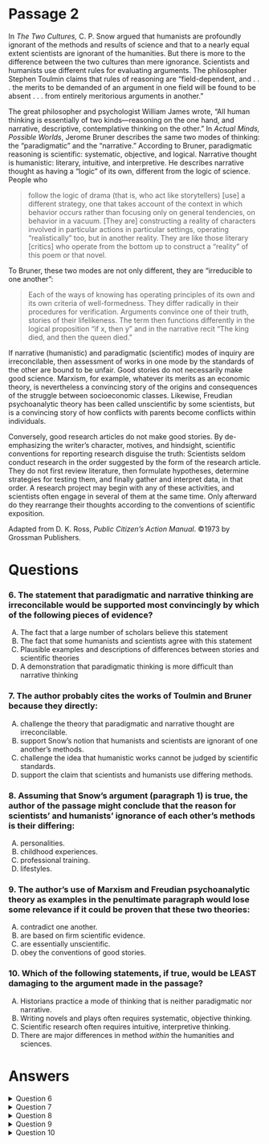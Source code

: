 # Passage 2
In _The Two Cultures,_ C. P. Snow argued that humanists are profoundly ignorant of the methods and results of science and that to a nearly equal extent scientists are ignorant of the humanities. But there is more to the difference between the two cultures than mere ignorance. Scientists and humanists use different rules for evaluating arguments. The philosopher Stephen Toulmin claims that rules of reasoning are “field-dependent, and . . . the merits to be demanded of an argument in one field will be found to be absent . . . from entirely meritorious arguments in another.”

The great philosopher and psychologist William James wrote, “All human thinking is essentially of two kinds—reasoning on the one hand, and narrative, descriptive, contemplative thinking on the other.” In _Actual Minds, Possible Worlds_, Jerome Bruner describes the same two modes of thinking: the “paradigmatic” and the “narrative.” According to Bruner, paradigmatic reasoning is scientific: systematic, objective, and logical. Narrative thought is humanistic: literary, intuitive, and interpretive. He describes narrative thought as having a “logic” of its own, different from the logic of science. People who

> follow the logic of drama (that is, who act like storytellers) [use] a different strategy, one that takes account of the context in which behavior occurs rather than focusing only on general tendencies, on behavior in a vacuum. [They are] constructing a reality of characters involved in particular actions in particular settings, operating “realistically” too, but in another reality. They are like those literary [critics] who operate from the bottom up to construct a “reality” of this poem or that novel.

To Bruner, these two modes are not only different, they are “irreducible to one another”:

> Each of the ways of knowing has operating principles of its own and its own criteria of well-formedness. They differ radically in their procedures for verification. Arguments convince one of their truth, stories of their lifelikeness. The term then functions differently in the logical proposition “if x, then y” and in the narrative recit “The king died, and then the queen died.”

If narrative (humanistic) and paradigmatic (scientific) modes of inquiry are irreconcilable, then assessment of works in one mode by the standards of the other are bound to be unfair. Good stories do not necessarily make good science. Marxism, for example, whatever its merits as an economic theory, is nevertheless a convincing story of the origins and consequences of the struggle between socioeconomic classes. Likewise, Freudian psychoanalytic theory has been called unscientific by some scientists, but is a convincing story of how conflicts with parents become conflicts within individuals.

Conversely, good research articles do not make good stories. By de-emphasizing the writer’s character, motives, and hindsight, scientific conventions for reporting research disguise the truth: Scientists seldom conduct research in the order suggested by the form of the research article. They do not first review literature, then formulate hypotheses, determine strategies for testing them, and finally gather and interpret data, in that order. A research project may begin with any of these activities, and scientists often engage in several of them at the same time. Only afterward do they rearrange their thoughts according to the conventions of scientific exposition.

Adapted from D. K. Ross, _Public Citizen’s Action Manual_. ©1973 by Grossman Publishers.

# Questions
### 6. The statement that paradigmatic and narrative thinking are irreconcilable would be supported most convincingly by which of the following pieces of evidence?
<ol type="A">
  <li>The fact that a large number of scholars believe this statement</li>
  <li>The fact that some humanists and scientists agree with this statement</li>
  <li>Plausible examples and descriptions of differences between stories and scientific theories</li>
  <li>A demonstration that paradigmatic thinking is more difficult than narrative thinking</li>
</ol>

### 7. The author probably cites the works of Toulmin and Bruner because they directly:
<ol type="A">
  <li>challenge the theory that paradigmatic and narrative thought are irreconcilable.</li>
  <li>support Snow’s notion that humanists and scientists are ignorant of one another’s methods.</li>
  <li>challenge the idea that humanistic works cannot be judged by scientific standards.</li>
  <li>support the claim that scientists and humanists use differing methods.</li>
</ol>

### 8. Assuming that Snow’s argument (paragraph 1) is true, the author of the passage might conclude that the reason for scientists’ and humanists’ ignorance of each other’s methods is their differing:
<ol type="A">
  <li>personalities.</li>
  <li>childhood experiences.</li>
  <li>professional training.</li>
  <li>lifestyles.</li>
</ol>

### 9. The author’s use of Marxism and Freudian psychoanalytic theory as examples in the penultimate paragraph would lose some relevance if it could be proven that these two theories:
<ol type="A">
  <li>contradict one another.</li>
  <li>are based on firm scientific evidence.</li>
  <li>are essentially unscientific.</li>
  <li>obey the conventions of good stories.</li>
</ol>

### 10. Which of the following statements, if true, would be LEAST damaging to the argument made in the passage?
<ol type="A">
  <li>Historians practice a mode of thinking that is neither paradigmatic nor narrative.</li>
  <li>Writing novels and plays often requires systematic, objective thinking.</li>
  <li>Scientific research often requires intuitive, interpretive thinking.</li>
  <li>There are major differences in method <i>within</i> the humanities and sciences.</li>
</ol>

# Answers
<details>
  <summary>Question 6</summary>
  <b>The solution is C</b>: Plausible examples and descriptions of differences between stories and scientific theories
  <br><br>
  <b>Item Rationale:</b><br>
  This is a Reasoning Within the Text question, particularly about evidence and support for this statement in the passage. When we read the options, we can see that in many ways it is describing what the author did in this passage to support their arguments.
  
  <br><br>
  <b>Option Rationale:</b><br>
  Option A: The fact that a large number of scholars believe this statement
<br>
Incorrect. Although the author uses quotes to show agreement with this statement, simply the fact that some people can be found who agree with a claim does not provide very strong support, and the author does not ask us to endorse this claim simply because anyone said so.
<br><br>
Option B: The fact that some humanists and scientists agree with this statement
<br>
Incorrect. Although the author uses quotes to show agreement with this statement, simply the fact that some people can be found who agree with a claim does not provide very strong support, and the author does not ask us to endorse this claim simply because anyone said so.
<br><br>
Option C: Plausible examples and descriptions of differences between stories and scientific
<br>
Correct. As the author did in the passage, identifying a key difference and using examples to illustrate it helps to clarify the argument.
<br><br>
Option D: A demonstration that paradigmatic thinking is more difficult than narrative thinking
<br>
Incorrect. This option includes the assertion that one form is “more difficult” than the other. This is not consistent with the argument made in the passage that part of being “irreconcilable” (paragraph 4) means that the two cannot be compared in anyway (including in terms of their difficulty). Such a demonstration would not support that they are “irreconcilable.” It would show the opposite—that they are reconcilable.

</details>

<details>
  <summary>Question 7</summary>
  <b>The solution is D</b>: support the claim that scientists and humanists use differing methods.
  <br><br>
  <b>Item Rationale:</b><br>
  This is a Reasoning Within the Text question. This question prompt is asking about the author’s purpose for using several quotations. The author did not state their reasoning explicitly in in the passage, so this is assessing our ability to infer the author’s intent, using information from multiple places in the text. 
  
  <br><br>
  <b>Option Rationale:</b><br>
  Option A: challenge the theory that paradigmatic and narrative thought are irreconcilable.
<br>
Incorrect. This option suggests that the author uses these quotations because they “challenge” that the two modes of inquiry are irreconcilable. This is the opposite of how they are used. They are used to show support for the point that they are irreconcilable. 
<br><br>
Option B: support Snow’s notion that humanists and scientists are ignorant of one another’s methods.
<br>
Incorrect. This option suggests they are used to support the claim that humanists and scientists are ignorant of the other’s methods. The author does not provide any support for that claim in the passage.
<br><br>
Option C: challenge the idea that humanistic works cannot be judged by scientific standards.
<br>
Incorrect. This option suggests that the author uses these quotes to “challenge” the idea that humanistic works cannot be judged by scientific standard. This is the opposite of a point made by the author. The author is not challenging this claim and does not use these quotes to challenge it.
<br><br>
Option D: support the claim that scientists and humanists use differing methods.
<br>
Correct. This option asserts that the quotes are used to support the claim of differing methods. This is a claim included by the author, and it is a claim that is supported by the quotes.

</details>

<details>
  <summary>Question 8</summary>
  <b>The solution is C</b>: professional training.
  <br><br>
  <b>Item Rationale:</b><br>
  This is a Reasoning Beyond the Text question. When we look at the response options, we can see they are not things that were mentioned in the passage. We need to determine which of these responses are the most justifiable extensions from the way the author wrote about this topic.
  
  <br><br>
  <b>Option Rationale:</b><br>
  Option A: personalities.
<br>
Incorrect. What this question seems to come down to is what the author thinks is responsible for the differences between humanists and scientists. Looking at paragraph 1, it casts the difference as being due to culture. The rest of the paragraph implies that the culture comes from the field, so we are looking for an option related to how individuals become enculturated in their field. Personalities are not as directly linked to one’s field as professional training.
<br><br>
Option B: childhood experiences.
<br>
Incorrect. We are looking for an option related to how individuals become enculturated in their field, but childhood experiences are not as directly linked to one’s field as professional training.
<br><br>
Option C: professional training.
<br>
Correct. We are looking for an option related to how individuals become enculturated in their field. Personalities, childhood experiences, and lifestyles are not as directly linked to one’s field as professional training.
<br><br>
Option D: lifestyles.
<br>
Incorrect. We are looking for an option related to how individuals become enculturated in their field, but lifestyles are not as directly linked to one’s field as professional training.

</details>

<details>
  <summary>Question 9</summary>
  <b>The solution is B</b>: are based on firm scientific evidence.
  <br><br>
  <b>Item Rationale:</b><br>
  This is a Reasoning Beyond the Text question. This question is asking what would happen in a hypothetical situation (“…if it could be proven...”), and how that would alter the author’s argument. We need to integrate new hypothetical ideas back into the argument made in the passage to figure out which would make the examples “lose some relevance.” It is asking us to think about what new information about Marxism and Freudian theory would undermine the argument made in the text.
  
  <br><br>
  <b>Option Rationale:</b><br>
  Option A: contradict one another.
<br>
Incorrect. The content of the theories is irrelevant, so it would not matter if the two theories contradict each other.
<br><br>
Option B: are based on firm scientific evidence.
<br>
Correct. If both Marxism and Freudian theory were found to be based on firm scientific evidence, then they would no longer be good examples of theories that make “good stories” but bad science. This would make these examples lose their relevance. Another way of thinking about this is asking what point are those theories currently used to support? Right now, Marxism and Freudian theories are used as examples of theories that make good stories but may not make good science, so we are looking for the option that represents the opposite of this point (or would otherwise weaken this point). 
<br><br>
Option C: are essentially unscientific.
<br>
Incorrect. If it were found that the theories were essentially unscientific, this would not alter the existing argument. That is essentially already the argument.
<br><br>
Option D: obey the conventions of good stories.
<br>
Incorrect. Similarly, if the two theories were shown to be good stories, that also would not alter the existing argument.

</details>

<details>
  <summary>Question 10</summary>
  <b>The solution is A</b>: Historians practice a mode of thinking that is neither paradigmatic nor narrative.
  <br><br>
  <b>Item Rationale:</b><br>
  This is a Reasoning Beyond the Text question, specifically assessing our ability to integrate new information back into the logic of the argument stated in the passage. The question prompt is asking us to consider what new information “if true” would weaken the argument made in the passage.
  
  <br><br>
  <b>Option Rationale:</b><br>
  Option A: Historians practice a mode of thinking that is neither paradigmatic nor narrative.
<br>
Correct. This question prompt is asking us which statement is “LEAST damaging,” meaning that three of the statements will weaken the argument, and the best answer will be the one that does not. In some ways, the point in this option about historians not fitting into either way of thinking could be damaging if we knew whether historians should be considered as scientists or humanists, or if the author claims there can’t be a third way of thinking. But it could also not be damaging if the author never discusses historians or limits the argument to there being only two modes of thought. Even if we have an opinion about whether we think historians are humanists or scientists, or even if we actually know the opinion of the author or the stance that one of the cited authors would take, unless it is in the passage, we can’t use it to make my decision.  So, we will first look in the passage to see if there is any language that suggests whether the author would consider historians to be humanists or scientists.  We don’t see anything about historians per se, but we do see that James said that “…all human thinking is essentially of two kinds” (paragraph 2). This means that a third mode of thinking would be a problem for James. But the author never actually endorses this. What the author most clearly advocates is that “assessment of works in one mode by the standards of the other are bound to be unfair,” so this option does not seem to weaken the author’s argument. Based in this reasoning, this option is the best response in terms of something that is LEAST damaging to the author’s argument.
<br><br>
Option B: Writing novels and plays often requires systematic, objective thinking.
<br>
Incorrect. Novelists and playwrights do seem like individuals that the author would consider as part of the humanist category based in references to “drama” and “storytellers” (paragraph 2), so it is a problem if their craft requires “scientific” thought processes. This option would weaken the argument and is not a viable response.
<br><br>
Option C: Scientific research often requires intuitive, interpretive thinking.
<br>
Incorrect. Following the same logic, it seems like a problem if scientific research requires “humanistic” thought processes, so this option would weaken the argument and is not a viable response.
<br><br>
Option D: There are major differences in method within the humanities and sciences.
<br>
Incorrect. It seems like it might be a problem if there are “major differences” in methods within the two broad fields. Modifiers like “major” are important to notice. Sometimes picking the best answer may hinge on modifiers like “major” or “minor” in questions (as well as terms like “all” or “few” or “none”). In this case, the author’s main argument seems to be that the standards of one mode cannot and should not be used to evaluate the other, but this implies that the standards are fair to apply within a mode. It seems like if there are major differences in method within the humanities and sciences then it would be difficult to have standards, and this would weaken the author’s argument.

</details>

